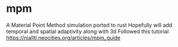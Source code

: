 # mpm
A Material Point Method simulation ported to rust 
Hopefully will add temporal and spatial adaptivity along with 3d
Followed this tutorial https://nialltl.neocities.org/articles/mpm_guide  

